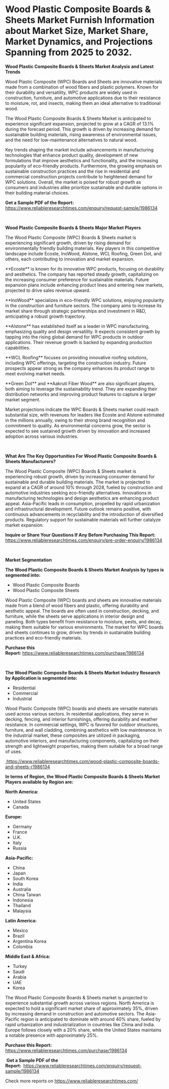 <p><h1>Wood Plastic Composite Boards & Sheets Market Furnish Information about Market Size, Market Share, Market Dynamics, and Projections Spanning from 2025 to 2032.</h1></p><p><strong>Wood Plastic Composite Boards & Sheets Market Analysis and Latest Trends</strong></p>
<p><p>Wood Plastic Composite (WPC) Boards and Sheets are innovative materials made from a combination of wood fibers and plastic polymers. Known for their durability and versatility, WPC products are widely used in construction, furniture, and automotive applications due to their resistance to moisture, rot, and insects, making them an ideal alternative to traditional wood.</p><p>The Wood Plastic Composite Boards & Sheets Market is anticipated to experience significant expansion, projected to grow at a CAGR of 13.1% during the forecast period. This growth is driven by increasing demand for sustainable building materials, rising awareness of environmental issues, and the need for low-maintenance alternatives to natural wood. </p><p>Key trends shaping the market include advancements in manufacturing technologies that enhance product quality, development of new formulations that improve aesthetics and functionality, and the increasing popularity of eco-friendly products. Furthermore, the growing emphasis on sustainable construction practices and the rise in residential and commercial construction projects contribute to heightened demand for WPC solutions. Overall, the market is poised for robust growth as consumers and industries alike prioritize sustainable and durable options in their building material choices.</p></p>
<p><strong>Get a Sample PDF of the Report:&nbsp;</strong> <a href="https://www.reliableresearchtimes.com/enquiry/request-sample/1986134?utm_campaign=2989&utm_medium=2&utm_source=Github&utm_content=ia&utm_term=03042025&utm_id=wood-plastic-composite-boards-sheets">https://www.reliableresearchtimes.com/enquiry/request-sample/1986134</a></p>
<p>&nbsp;</p>
<p><strong>Wood Plastic Composite Boards & Sheets Major Market Players</strong></p>
<p><p>The Wood Plastic Composite (WPC) Boards & Sheets market is experiencing significant growth, driven by rising demand for environmentally friendly building materials. Key players in this competitive landscape include Ecoste, InoWood, Alstone, WCL Roofing, Green Dot, and others, each contributing to innovation and market expansion.</p><p>**Ecoste** is known for its innovative WPC products, focusing on durability and aesthetics. The company has reported steady growth, capitalizing on the increasing consumer preference for sustainable materials. Future expansion plans include enhancing product lines and entering new markets, projected to drive sales revenue upward.</p><p>**InoWood** specializes in eco-friendly WPC solutions, enjoying popularity in the construction and furniture sectors. The company aims to increase its market share through strategic partnerships and investment in R&D, anticipating a robust growth trajectory.</p><p>**Alstone** has established itself as a leader in WPC manufacturing, emphasizing quality and design versatility. It expects consistent growth by tapping into the rising global demand for WPC products in outdoor applications. Their revenue growth is backed by expanding production capabilities.</p><p>**WCL Roofing** focuses on providing innovative roofing solutions, including WPC offerings, targeting the construction industry. Future prospects appear strong as the company enhances its product range to meet evolving market needs.</p><p>**Green Dot** and **Aakruti Fiber Wood** are also significant players, both aiming to leverage the sustainability trend. They are expanding their distribution networks and improving product features to capture a larger market segment.</p><p>Market projections indicate the WPC Boards & Sheets market could reach substantial size, with revenues for leaders like Ecoste and Alstone estimated in the millions annually, owing to their strong brand recognition and commitment to quality. As environmental concerns grow, the sector is expected to see sustained growth driven by innovation and increased adoption across various industries.</p></p>
<p>&nbsp;</p>
<p><strong>What Are The Key Opportunities For Wood Plastic Composite Boards & Sheets Manufacturers?</strong></p>
<p><p>The Wood Plastic Composite (WPC) Boards & Sheets market is experiencing robust growth, driven by increasing consumer demand for sustainable and durable building materials. The market is projected to expand at a CAGR of around 10% through 2028, fueled by construction and automotive industries seeking eco-friendly alternatives. Innovations in manufacturing technologies and design aesthetics are enhancing product appeal. Asia-Pacific leads in consumption, propelled by rapid urbanization and infrastructural development. Future outlook remains positive, with continuous advancements in recyclability and the introduction of diversified products. Regulatory support for sustainable materials will further catalyze market expansion.</p></p>
<p><strong>Inquire or Share Your Questions If Any Before Purchasing This Report:</strong> <a href="https://www.reliableresearchtimes.com/enquiry/pre-order-enquiry/1986134?utm_campaign=2989&utm_medium=2&utm_source=Github&utm_content=ia&utm_term=03042025&utm_id=wood-plastic-composite-boards-sheets">https://www.reliableresearchtimes.com/enquiry/pre-order-enquiry/1986134</a></p>
<p>&nbsp;</p>
<p><strong>Market Segmentation</strong></p>
<p><strong>The Wood Plastic Composite Boards & Sheets Market Analysis by types is segmented into:</strong></p>
<p><ul><li>Wood Plastic Composite Boards</li><li>Wood Plastic Composite Sheets</li></ul></p>
<p><p>Wood Plastic Composite (WPC) boards and sheets are innovative materials made from a blend of wood fibers and plastic, offering durability and aesthetic appeal. The boards are often used in construction, decking, and furniture, while the sheets serve applications in interior design and paneling. Both types benefit from resistance to moisture, pests, and decay, making them suitable for various environments. The market for WPC boards and sheets continues to grow, driven by trends in sustainable building practices and eco-friendly materials.</p></p>
<p><strong>Purchase this Report:&nbsp;</strong><a href="https://www.reliableresearchtimes.com/purchase/1986134?utm_campaign=2989&utm_medium=2&utm_source=Github&utm_content=ia&utm_term=03042025&utm_id=wood-plastic-composite-boards-sheets">https://www.reliableresearchtimes.com/purchase/1986134</a></p>
<p>&nbsp;</p>
<p><strong>The Wood Plastic Composite Boards & Sheets Market Industry Research by Application is segmented into:</strong></p>
<p><ul><li>Residential</li><li>Commercial</li><li>Industrial</li></ul></p>
<p><p>Wood Plastic Composite (WPC) boards and sheets are versatile materials used across various sectors. In residential applications, they serve in decking, fencing, and interior furnishings, offering durability and weather resistance. In commercial settings, WPC is favored for outdoor structures, furniture, and wall cladding, combining aesthetics with low maintenance. In the industrial market, these composites are utilized in packaging, automotive interiors, and manufacturing components, capitalizing on their strength and lightweight properties, making them suitable for a broad range of uses.</p></p>
<p><a href="https://www.reliableresearchtimes.com/wood-plastic-composite-boards-and-sheets-r1986134?utm_campaign=2989&utm_medium=2&utm_source=Github&utm_content=ia&utm_term=03042025&utm_id=wood-plastic-composite-boards-sheets">&nbsp;https://www.reliableresearchtimes.com/wood-plastic-composite-boards-and-sheets-r1986134</a></p>
<p><strong>In terms of Region, the Wood Plastic Composite Boards & Sheets Market Players available by Region are:</strong></p>
<p>
    <p> <strong> North America: </strong>
        <ul>
            <li>United States</li>
            <li>Canada</li>
        </ul>
        </p> 
    <p> <strong> Europe: </strong>
        <ul>
            <li>Germany</li>
            <li>France</li>
            <li>U.K.</li>
            <li>Italy</li>
            <li>Russia</li>
        </ul>
        </p> 
    <p> <strong> Asia-Pacific: </strong>
        <ul>
            <li>China</li>
            <li>Japan</li>
            <li>South Korea</li>
            <li>India</li>
            <li>Australia</li>
            <li>China Taiwan</li>
            <li>Indonesia</li>
            <li>Thailand</li>
            <li>Malaysia</li>
        </ul>
        </p> 
    <p> <strong> Latin America: </strong>
        <ul>
            <li>Mexico</li>
            <li>Brazil</li>
            <li>Argentina Korea</li>
            <li>Colombia</li>
        </ul>
        </p> 
    <p> <strong> Middle East & Africa: </strong>
        <ul>
            <li>Turkey</li>
            <li>Saudi</li>
            <li>Arabia</li>
            <li>UAE</li>
            <li>Korea</li>
        </ul>
    </p>
    </p>
<p><p>The Wood Plastic Composite Boards & Sheets market is projected to experience substantial growth across various regions. North America is expected to hold a significant market share of approximately 35%, driven by increasing demand in construction and automotive sectors. The Asia-Pacific region is anticipated to dominate with around 40% share, fueled by rapid urbanization and industrialization in countries like China and India. Europe follows closely with a 20% share, while the United States maintains a notable presence with approximately 25%.</p></p>
<p><strong>Purchase this Report: </strong><a href="https://www.reliableresearchtimes.com/purchase/1986134?utm_campaign=2989&utm_medium=2&utm_source=Github&utm_content=ia&utm_term=03042025&utm_id=wood-plastic-composite-boards-sheets">https://www.reliableresearchtimes.com/purchase/1986134</a></p>
<p>&nbsp;<strong>Get a Sample PDF of the Report:&nbsp;&nbsp;</strong><a href="https://www.reliableresearchtimes.com/enquiry/request-sample/1986134?utm_campaign=2989&utm_medium=2&utm_source=Github&utm_content=ia&utm_term=03042025&utm_id=wood-plastic-composite-boards-sheets">https://www.reliableresearchtimes.com/enquiry/request-sample/1986134</a></p>
<p><strong></strong></p>
<p>Check more reports on <a href="https://www.reliableresearchtimes.com/?utm_campaign=2989&utm_medium=2&utm_source=Github&utm_content=ia&utm_term=03042025&utm_id=wood-plastic-composite-boards-sheets">https://www.reliableresearchtimes.com/</a></p>
